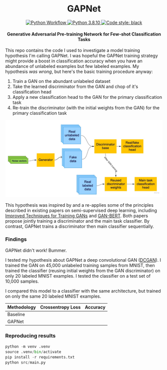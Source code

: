<div align="center">
  <h1>GAPNet</h1>

<p align="center">

<a href="https://github.com/connor-mccarthy/<repo-name>/workflows/build/badge.svg">
    <img src="https://github.com/connor-mccarthy/<repo-name>/workflows/build/badge.svg" alt="Python Workflow" />
</a>
<a href="https://img.shields.io/badge/python-3.8.10-blue.svg">
    <img src="https://img.shields.io/badge/python-3.8.10-blue.svg" alt="Python 3.8.10" />
</a>
<a href="https://img.shields.io/badge/code%20style-black-000000.svg">
    <img src="https://img.shields.io/badge/code%20style-black-000000.svg" alt="Code style: black" >
</a>
  <h4><b>G</b>enerative <b>A</b>dversarial <b>P</b>re-training <b>Net</b>work for Few-shot Classification Tasks</h4>
</div>

This repo contains the code I used to investigate a model training hypothesis I'm calling GAPNet. I was hopeful the GAPNet training strategy might provide a boost in classification accuracy when you have an abundance of unlabeled examples but few labeled examples. My hypothesis _was wrong_, but here's the basic training procedure anyway:

1. Train a GAN on the abundant unlabeled dataset
2. Take the learned discriminator from the GAN and chop of it's classification head
3. Apply a new classification head to the GAN for the primary classification task
4. Re-train the discriminator (with the initial weights from the GAN) for the primary classification task

![gapnet_diagram.jpg](gapnet_diagram.jpg)

This hypothesis was inspired by and a re-applies some of the principles described in existing papers on semi-supervised deep learning, including [Improved Techniques for Training GANs](https://arxiv.org/abs/1606.03498) and [GAN-BERT](https://www.aclweb.org/anthology/2020.acl-main.191.pdf). Both papers propose jointly training a discriminator and the main task classifier. By contrast, GAPNet trains a discriminator then main classifier sequentially.

### Findings

GAPNet didn't work! Bummer.

I tested my hypothesis about GAPNet a deep convolutional GAN ([DCGAN](https://arxiv.org/abs/1511.06434)). I trained the GAN on 45,000 unlabeled training samples from MNIST, then trained the classifier (reusing initial weights from the GAN discriminator) on only 20 labeled MNIST examples. I tested the classifier on a test set of 10,000 samples.

I compared this model to a classifier with the same architecture, but trained on only the same 20 labeled MNIST examples.

| Methodology | Crossentropy Loss | Accuracy |
| ----------- | ----------------- | -------- |
| Baseline    |                   |          |
| GAPNet      |                   |          |

### Reproducing results

```python
python -m venv .venv
source .venv/bin/activate
pip install -r requirements.txt
python src/main.py
```
